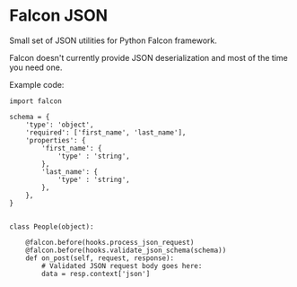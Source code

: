 # Falcon JSON
Small set of JSON utilities for Python Falcon framework.

Falcon doesn't currently provide JSON deserialization and most of the 
time you need one.  

Example code:

    import falcon

    schema = {
        'type': 'object',
        'required': ['first_name', 'last_name'],
        'properties': {
            'first_name': {
                'type' : 'string',
            },
            'last_name': {
                'type' : 'string',
            },
        },
    }


    class People(object):
    
        @falcon.before(hooks.process_json_request)
        @falcon.before(hooks.validate_json_schema(schema))
        def on_post(self, request, response):
            # Validated JSON request body goes here:
            data = resp.context['json']
